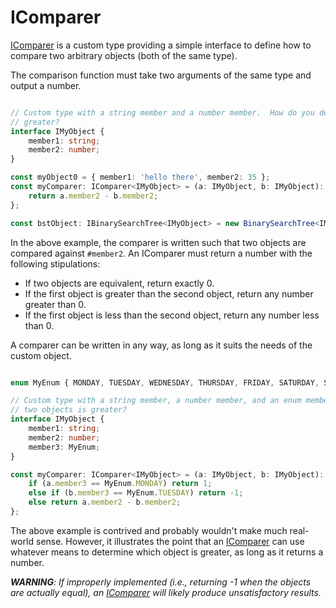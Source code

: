 # IComparer

[IComparer][comparer link] is a custom type providing a simple interface to define how to compare two arbitrary objects 
(both of the same type).

The comparison function must take two arguments of the same type and output a number.

```typescript

// Custom type with a string member and a number member.  How do you decide which among two objects is 
// greater?
interface IMyObject {
    member1: string;
    member2: number;
}

const myObject0 = { member1: 'hello there', member2: 35 };
const myComparer: IComparer<IMyObject> = (a: IMyObject, b: IMyObject): number => {
    return a.member2 - b.member2;
};

const bstObject: IBinarySearchTree<IMyObject> = new BinarySearchTree<IMyObject>(myObject0, myComparer);
```

In the above example, the comparer is written such that two objects are compared against `#member2`.  An IComparer must 
return a number with the following stipulations:

- If two objects are equivalent, return exactly 0.
- If the first object is greater than the second object, return any number greater than 0.
- If the first object is less than the second object, return any number less than 0.


A comparer can be written in any way, as long as it suits the needs of the custom object.

```typescript

enum MyEnum { MONDAY, TUESDAY, WEDNESDAY, THURSDAY, FRIDAY, SATURDAY, SUNDAY }

// Custom type with a string member, a number member, and an enum member.  How do you decide which among 
// two objects is greater?
interface IMyObject {
    member1: string;
    member2: number;
    member3: MyEnum;
}

const myComparer: IComparer<IMyObject> = (a: IMyObject, b: IMyObject): number => {
    if (a.member3 == MyEnum.MONDAY) return 1;
    else if (b.member3 == MyEnum.TUESDAY) return -1;
    else return a.member2 - b.member2;
};
```

The above example is contrived and probably wouldn't make much real-world sense.  However, it illustrates the point that 
an [IComparer][comparer link] can use whatever means to determine which object is greater, as long as it returns a
number.

*__WARNING__: If improperly implemented (i.e., returning -1 when the objects are actually equal), an [IComparer][comparer link] will
 likely produce unsatisfactory results.*
 
[comparer link]: https://github.com/haleyga/arboriculture/blob/master/src/binary-tree/binary-tree.ts#L58